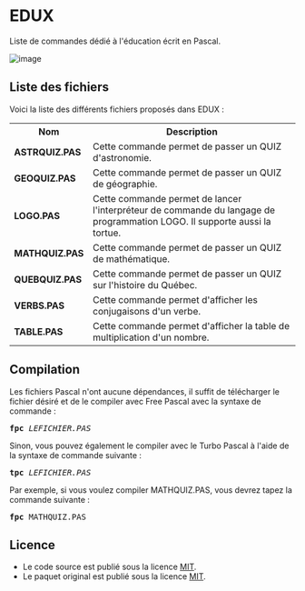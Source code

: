 # EDUX
Liste de commandes dédié à l'éducation écrit en Pascal. 

![image](https://user-images.githubusercontent.com/11842176/201684233-8b3af342-75d3-48df-993f-b2c88f2bf2a4.png)

<h2>Liste des fichiers</h3>

Voici la liste des différents fichiers proposés dans EDUX :

<table>
  <tr>
    <th>Nom</th>
    <th>Description</th>
  </tr>
  <tr>
      <td><b>ASTRQUIZ.PAS</b></td>
      <td>Cette commande permet de passer un QUIZ d'astronomie.</td>
  </tr>
  <tr>
      <td><b>GEOQUIZ.PAS</b></td>
      <td>Cette commande permet de passer un QUIZ de géographie.</td>  
  </tr> 
 <tr>
	<td><b>LOGO.PAS</b></td>
	<td>Cette commande permet de lancer l'interpréteur de commande du langage de programmation LOGO. Il supporte aussi la tortue.</td>
 </tr>	
  <tr>
      <td><b>MATHQUIZ.PAS</b></td>
      <td>Cette commande permet de passer un QUIZ de mathématique.</td>
  </tr>  	
  <tr>  
      <td><b>QUEBQUIZ.PAS</b></td>
      <td>Cette commande permet de passer un QUIZ sur l'histoire du Québec.</td>
  </tr>
<tr>
	<td><b>VERBS.PAS</b></td>
	<td>Cette commande permet d'afficher les conjugaisons d'un verbe.</td>
  </tr>	
	<tr>
		<td><b>TABLE.PAS</b></td>
		<td>Cette commande permet d'afficher la table de multiplication d'un nombre.</td>
	</tr>	
 </table>

<h2>Compilation</h2>
	
Les fichiers Pascal n'ont aucune dépendances, il suffit de télécharger le fichier désiré et de le compiler avec Free Pascal avec la syntaxe de commande  :

<pre><b>fpc</b> <i>LEFICHIER.PAS</i></pre>
	
Sinon, vous pouvez également le compiler avec le Turbo Pascal à l'aide de la syntaxe de commande suivante :	

<pre><b>tpc</b> <i>LEFICHIER.PAS</i></pre>
	
Par exemple, si vous voulez compiler MATHQUIZ.PAS, vous devrez tapez la commande suivante :

<pre><b>fpc</b> MATHQUIZ.PAS</pre>

<h2>Licence</h2>
<ul>
 <li>Le code source est publié sous la licence <a href="https://github.com/gladir/EDUX/blob/main/LICENSE">MIT</a>.</li>
 <li>Le paquet original est publié sous la licence <a href="https://github.com/gladir/EDUX/blob/main/LICENSE">MIT</a>.</li>
</ul>

